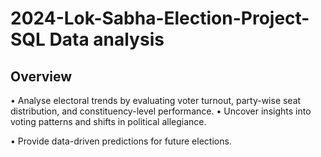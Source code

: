 # 2024-Lok-Sabha-Election-Project-SQL Data analysis
## Overview
•	Analyse electoral trends by evaluating voter turnout, party-wise seat distribution, and constituency-level performance.
•	Uncover insights into voting patterns and shifts in political allegiance.

•	Provide data-driven predictions for future elections.


